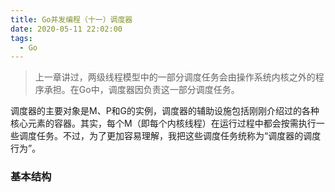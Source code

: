 ```yaml
---
title: Go并发编程（十一）调度器
date: 2020-05-11 22:02:00
tags:
  - Go
---
```


> 上一章讲过，两级线程模型中的一部分调度任务会由操作系统内核之外的程序承担。在Go中，调度器因负责这一部分调度任务。

调度器的主要对象是M、P和G的实例，调度器的辅助设施包括刚刚介绍过的各种核心元素的容器。其实，每个M（即每个内核线程）在运行过程中都会按需执行一些调度任务。不过，为了更加容易理解，我把这些调度任务统称为“调度器的调度行为”。

### 基本结构
